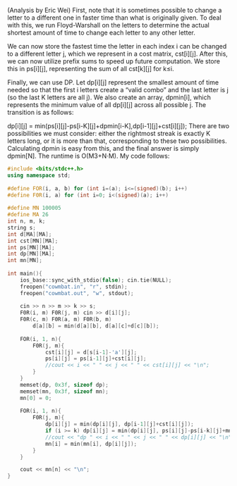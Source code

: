 (Analysis by Eric Wei)
First, note that it is sometimes possible to change a letter to a different one in faster time than what is originally given. To deal with this, we run Floyd-Warshall on the letters to determine the actual shortest amount of time to change each letter to any other letter.

We can now store the fastest time the letter in each index i can be changed to a different letter j, which we represent in a cost matrix, cst[i][j]. After this, we can now utilize prefix sums to speed up future computation. We store this in ps[i][j], representing the sum of all cst[k][j] for k≤i.

Finally, we can use DP. Let dp[i][j] represent the smallest amount of time needed so that the first i letters create a “valid combo” and the last letter is j (so the last K letters are all j). We also create an array, dpmin[i], which represents the minimum value of all dp[i][j] across all possible j. The transition is as follows:

dp[i][j] = min(ps[i][j]-ps[i-K][j]+dpmin[i-K],dp[i-1][j]+cst[i][j]);
There are two possibilities we must consider: either the rightmost streak is exactly K letters long, or it is more than that, corresponding to these two possibilities. Calculating dpmin is easy from this, and the final answer is simply dpmin[N]. The runtime is O(M3+N⋅M). My code follows:

```cpp
#include <bits/stdc++.h>
using namespace std;
 
#define FOR(i, a, b) for (int i=(a); i<=(signed)(b); i++)
#define F0R(i, a) for (int i=0; i<(signed)(a); i++)
 
#define MN 100005
#define MA 26
int n, m, k;
string s;
int d[MA][MA];
int cst[MN][MA];
int ps[MN][MA];
int dp[MN][MA];
int mn[MN];
 
int main(){
    ios_base::sync_with_stdio(false); cin.tie(NULL);
    freopen("cowmbat.in", "r", stdin);
    freopen("cowmbat.out", "w", stdout);
 
    cin >> n >> m >> k >> s;
    F0R(i, m) F0R(j, m) cin >> d[i][j];
    F0R(c, m) F0R(a, m) F0R(b, m)
        d[a][b] = min(d[a][b], d[a][c]+d[c][b]);
 
    FOR(i, 1, n){
        F0R(j, m){
            cst[i][j] = d[s[i-1]-'a'][j];
            ps[i][j] = ps[i-1][j]+cst[i][j];
            //cout << i << " " << j << " " << cst[i][j] << "\n";
        }
    }
    memset(dp, 0x3f, sizeof dp);
    memset(mn, 0x3f, sizeof mn);
    mn[0] = 0;
 
    FOR(i, 1, n){
        F0R(j, m){
            dp[i][j] = min(dp[i][j], dp[i-1][j]+cst[i][j]);
            if (i >= k) dp[i][j] = min(dp[i][j], ps[i][j]-ps[i-k][j]+mn[i-k]);
            //cout << "dp " << i << " " << j << " " << dp[i][j] << "\n";
            mn[i] = min(mn[i], dp[i][j]);
        }
    }

    cout << mn[n] << "\n";
}
```